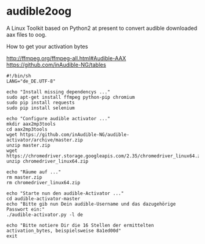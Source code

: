 # audible2oog
A Linux Toolkit based on Python2 at present to convert audible downloaded aax files to oog.

How to get your activation bytes

http://ffmpeg.org/ffmpeg-all.html#Audible-AAX
https://github.com/inAudible-NG/tables






```
#!/bin/sh
LANG="de_DE.UTF-8"

echo "Install missing dependencys ..."
sudo apt-get install ffmpeg python-pip chromium
sudo pip install requests
sudo pip install selenium

echo "Configure audible activator ..."
mkdir aax2mp3tools
cd aax2mp3tools
wget https://github.com/inAudible-NG/audible-activator/archive/master.zip
unzip master.zip
wget https://chromedriver.storage.googleapis.com/2.35/chromedriver_linux64.zip
unzip chromedriver_linux64.zip

echo "Räume auf ..."
rm master.zip
rm chromedriver_linux64.zip

echo "Starte nun den audible-Activator ..." 
cd audible-activator-master
echo "Bitte gib nun Dein audible-Username und das dazugehörige Passwort ein:"
./audible-activator.py -l de

echo "Bitte notiere Dir die 16 Stellen der ermittelten activation_bytes, beispielsweise 8a1ed00d"
exit
```
